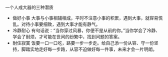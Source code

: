 一个人成大器的三种潜质
- 做好小事
大事与小事相辅相成，平时不注意小事的积累，遇到大事，就容易慌乱。对待小事要细致，遇到大事才能有静气。
- 冷静耐心
有句话说：“当你穿过风暴，你便不是从前的你。”当你学会了冷静、学会了耐烦，才可能在世间的纷繁中，找到问题的答案。
- 耐住寂寞
饭要一口一口吃，路要一步一步走。给自己添一份从容、守一份坚持，脚踏实地走好每一步路，从容不迫做好每一件事，未来才会一片明朗。